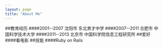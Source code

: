 ```yaml
---
layout: page
title: "About Me"
---
```

##教育经历
####2001--2007 沈阳市  东北育才中学
####2007--2011 合肥市  中国科学技术大学
####2011--2013 北京市  中国科学院信息工程研究所
##爱好
####看电影
##技能
####Ruby on Rails


